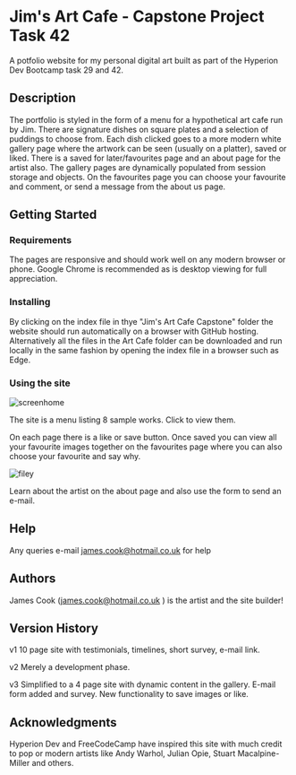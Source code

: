 # Jim's Art Cafe - Capstone Project Task 42

A potfolio website for my personal digital art built as part of the Hyperion Dev Bootcamp task 29 and 42.

## Description

The portfolio is styled in the form of a menu for a hypothetical art cafe run by Jim. There are signature dishes on square plates and a selection of puddings to choose from. Each dish clicked goes to a more modern white gallery page where the artwork can be seen (usually on a platter), saved or liked. There is a saved for later/favourites page and an about page for the artist also. The gallery pages are dynamically populated from session storage and objects. On the favourites page you can choose your favourite and comment, or send a message from the about us page.

## Getting Started

### Requirements

The pages are responsive and should work well on any modern browser or phone. Google Chrome is recommended as is desktop viewing for full appreciation.

### Installing

By clicking on the index file in thye "Jim's Art Cafe Capstone" folder the website should run automatically on a browser with GitHub hosting. Alternatively all the files in the Art Cafe folder can be downloaded and run locally in the same fashion by opening the index file in a browser such as Edge.

### Using the site 
![screenhome](https://user-images.githubusercontent.com/125384035/218826386-1e6bf976-2301-425e-a8a2-382b0e51b81a.jpg)

The site is a menu listing 8 sample works. Click to view them.

On each page there is a like or save button. Once saved you can view all your favourite images together on the favourites page where you can also choose your favourite and say why.

![filey](https://user-images.githubusercontent.com/125384035/218827063-f3db8976-88fb-4e11-b3f6-0d2cc5e9d80f.jpg)

Learn about the artist on the about page and also use the form to send an e-mail.


## Help

Any queries e-mail james.cook@hotmail.co.uk for help

## Authors

James Cook (james.cook@hotmail.co.uk ) is the artist and the site builder!

## Version History

v1 10 page site with testimonials, timelines, short survey, e-mail link.

v2 Merely a development phase.

v3 Simplified to a 4 page site with dynamic content in the gallery. E-mail form added and survey. New functionality to save images or like.

## Acknowledgments

Hyperion Dev and FreeCodeCamp have inspired this site with much credit to pop or modern artists like Andy Warhol, Julian Opie, Stuart Macalpine-Miller and others.
